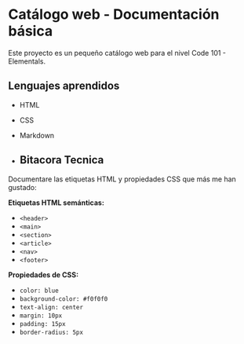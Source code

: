 # Catálogo web - Documentación básica

Este proyecto es un pequeño catálogo web para el nivel Code 101 - Elementals.

## Lenguajes aprendidos

- HTML  
- CSS  
- Markdown

- ## Bitacora Tecnica 

Documentare las etiquetas HTML y propiedades CSS que más me han gustado:

**Etiquetas HTML semánticas:**

- `<header>`
- `<main>`
- `<section>`
- `<article>`
- `<nav>`
- `<footer>`

**Propiedades de CSS:**

- `color: blue`
- `background-color: #f0f0f0`
- `text-align: center`
- `margin: 10px`
- `padding: 15px`
- `border-radius: 5px`
